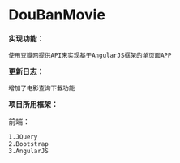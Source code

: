 # DouBanMovie

**实现功能：**

	使用豆瓣网提供API来实现基于AngularJS框架的单页面APP

**更新日志：**

    增加了电影查询下载功能
    
**项目所用框架：**

前端：

	1.JQuery
	2.Bootstrap
	3.AngularJS
